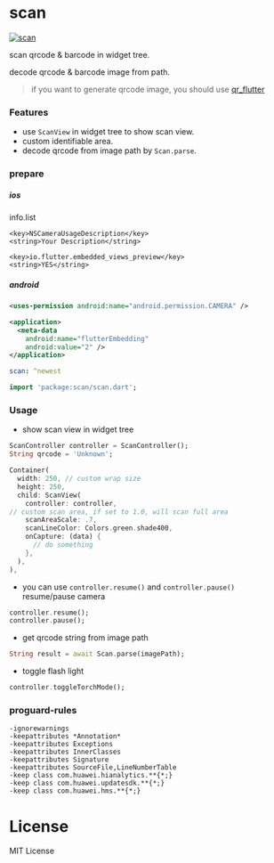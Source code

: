 # scan

[![scan](https://img.shields.io/badge/pub-1.5.1-orange)](https://pub.dev/packages/scan)

scan qrcode & barcode in widget tree.

decode qrcode & barcode image from path.

> if you want to generate qrcode image, you should use [qr_flutter](https://pub.dev/packages/qr_flutter)

### Features

- use `ScanView` in widget tree to show scan view.
- custom identifiable area.
- decode qrcode from image path by `Scan.parse`.

### prepare

##### ios
info.list
```
<key>NSCameraUsageDescription</key>
<string>Your Description</string>

<key>io.flutter.embedded_views_preview</key>
<string>YES</string>
```
##### android
```xml
<uses-permission android:name="android.permission.CAMERA" />

<application>
  <meta-data
    android:name="flutterEmbedding"
    android:value="2" />
</application>
```

```yaml
scan: ^newest
```
```dart
import 'package:scan/scan.dart';
```

### Usage

- show scan view in widget tree
```dart
ScanController controller = ScanController();
String qrcode = 'Unknown';

Container(
  width: 250, // custom wrap size
  height: 250,
  child: ScanView(
    controller: controller,
// custom scan area, if set to 1.0, will scan full area
    scanAreaScale: .7,
    scanLineColor: Colors.green.shade400,
    onCapture: (data) {
      // do something
    },
  ),
),
```
- you can use `controller.resume()` and `controller.pause()` resume/pause camera

```dart
controller.resume();
controller.pause();
```
- get qrcode string from image path
```dart
String result = await Scan.parse(imagePath);
```
- toggle flash light
```dart
controller.toggleTorchMode();
```
### proguard-rules
```
-ignorewarnings
-keepattributes *Annotation*
-keepattributes Exceptions
-keepattributes InnerClasses
-keepattributes Signature
-keepattributes SourceFile,LineNumberTable
-keep class com.huawei.hianalytics.**{*;}
-keep class com.huawei.updatesdk.**{*;}
-keep class com.huawei.hms.**{*;}
```

# License
MIT License





